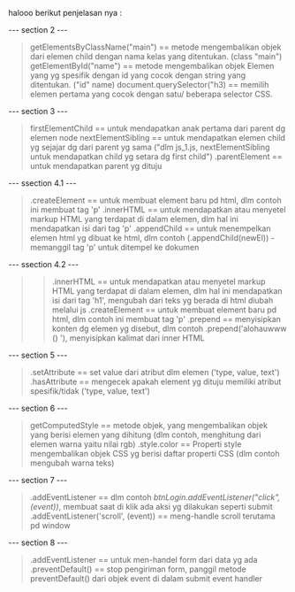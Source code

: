 halooo berikut penjelasan nya :

--- section 2 ---
> getElementsByClassName("main") == metode mengembalikan objek dari elemen child dengan nama kelas yang ditentukan. (class "main")
>getElementById("name") == metode mengembalikan objek Elemen yang yg spesifik dengan id yang cocok dengan string yang ditentukan. ("id" name)
>document.querySelector("h3) == memilih elemen pertama yang cocok dengan satu/ beberapa selector CSS.

--- section 3 ---
>firstElementChild == untuk mendapatkan anak pertama dari parent dg elemen node
>nextElementSibling == untuk mendapatkan elemen child yg sejajar dg dari parent yg sama ("dlm js_1.js, nextElementSibling untuk mendapatkan child yg setara dg first child")
>.parentElement == untuk mendapatkan parent yg dituju

--- ssection 4.1 ---
>.createElement == untuk membuat element baru pd html, dlm contoh ini membuat tag 'p'
>.innerHTML == untuk mendapatkan atau menyetel markup HTML yang terdapat di dalam elemen, dlm hal ini mendapatkan isi dari tag 'p'
>.appendChild == untuk menempelkan elemen html yg dibuat ke html, dlm contoh (.appendChild(newEl)) - memanggil tag 'p' untuk ditempel ke dokumen

--- ssection 4.2 ---
>>.innerHTML == untuk mendapatkan atau menyetel markup HTML yang terdapat di dalam elemen, dlm hal ini mendapatkan isi dari tag 'h1', mengubah dari teks yg berada di html diubah melalui js
>.createElement == untuk membuat element baru pd html, dlm contoh ini membuat tag 'p'
>.prepend == menyisipkan konten dg elemen yg disebut, dlm contoh .prepend('alohauwww () '), menyisipkan kalimat dari inner HTML

--- section 5 ---
>.setAttribute == set value dari atribut dlm elemen ('type, value, text')
>.hasAttribute == mengecek apakah element yg dituju memiliki atribut spesifik/tidak ('type, value, text')

--- section 6 ---
>getComputedStyle == metode objek, yang mengembalikan objek yang berisi elemen yang dihitung (dlm contoh, menghitung dari elemen warna yaitu nilai rgb)
>.style.color == Properti style mengembalikan objek CSS yg berisi daftar properti CSS (dlm contoh mengubah warna teks)

--- section 7 ---
>.addEventListener == dlm contoh *btnLogin.addEventListener("click", (event))*, membuat saat di klik ada aksi yg dilakukan seperti submit
>.addEventListener('scroll', (event)) == meng-handle scroll terutama pd window

--- section 8 ---
>.addEventListener == untuk men-handel form dari data yg ada
>.preventDefault() == stop pengiriman form, panggil metode preventDefault() dari objek event di dalam submit event handler